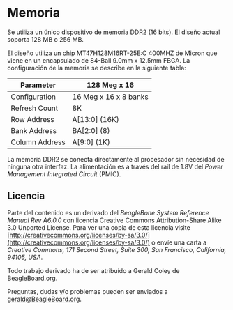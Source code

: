 Memoria
=======

Se utiliza un único dispositivo de memoria DDR2 (16 bits). El diseño actual soporta 128 MB o 256 MB.

El diseño utiliza un chip MT47H128M16RT-25E:C 400MHZ de Micron que viene en un encapsulado de 84-Ball 9.0mm x 12.5mm FBGA. La configuración de la memoria se describe en la siguiente tabla:

| **Parameter** | **128 Meg x 16** |
|---------------|------------------|
| Configuration | 16 Meg x 16 x 8 banks|
| Refresh Count | 8K |
| Row Address | A[13:0] (16K)|
| Bank Address | BA[2:0] (8)|
| Column Address | A[9:0] (1K)|

La memoria DDR2 se conecta directamente al procesador sin necesidad de ninguna otra interfaz. La alimentación es a través del rail de 1.8V del *Power Management Integrated Circuit* (PMIC).

Licencia
--------
Parte del contenido es un derivado del *BeagleBone System Reference Manual Rev A6.0.0* con licencia Creative Commons Attribution-Share Alike 3.0 Unported License. Para ver una copia de esta licencia visite [http://creativecommons.org/licenses/by-sa/3.0/](http://creativecommons.org/licenses/by-sa/3.0/) o envíe una carta a *Creative Commons, 171 Second Street, Suite 300, San Francisco, California, 94105, USA*.

Todo trabajo derivado ha de ser atribuído a Gerald Coley de BeagleBoard.org. 

Preguntas, dudas y/o problemas pueden ser enviados a gerald@BeagleBoard.org.
